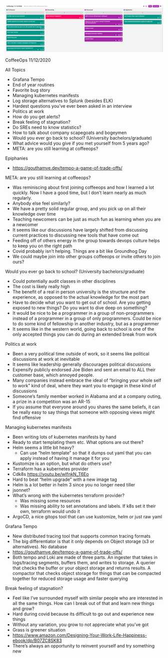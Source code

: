 ![Our Board](images/2020.11.12.png)

CoffeeOps 11/12/2020

All Topics
- Grafana Tempo
- End of year routines
- Favorite bug story
- Managing kubernetes manifests
- Log storage alternatives to Splunk (besides ELK)
- Hardest questions you’ve ever been asked in an interview
- Politics at work
- How do you get alerts?
- Break feeling of stagnation?
- Do SREs need to know statistics?
- How to talk about company scapegoats and bogeymen
- Would you ever go back to school? (University bachelors/graduate)
- What advice would you give if you met yourself from 5 years ago?
- META: are you still learning at coffeeops?

Epiphanies
- https://gouthamve.dev/tempo-a-game-of-trade-offs/

META: are you still learning at coffeeops?
- Was reminiscing about first joining coffeeops and how I learned a lot quickly. Now I have a good time, but I don’t learn nearly as much regularly.
- Anybody else feel similarly?
- We have a pretty solid regular group, and you pick up on all their knowledge over time
- Teaching newcomers can be just as much fun as learning when you are a newcomer
- It seems like our discussions have largely shifted from discussing current practices to discussing new tools that have come out
- Feeding off of others energy in the group towards devops culture helps to keep you on the right path
- Covid probably isn’t helping. Things are a bit like Groundhog Day
- We could maybe join into other groups coffeeops or invite others to join ours?


Would you ever go back to school? (University bachelors/graduate)
- Could potentially audit classes in other disciplines
- The cost is likely really high
- The benefit of a real in person university is the structure and the experience, as opposed to the actual knowledge for the most part
- Have to decide what you want to get out of school. Are you getting exposed to new things? Do you want to dive deep on something?
- It would be nice to be a programmer in a group of non-programmers instead of a programmer in a group of only programmers. Could be nice to do some kind of fellowship in another industry, but as a programmer
- It seems like in the western world, going back to school is one of the only accepted things you can do during an extended break from work

Politics at work
- Been a very political time outside of work, so it seems like political discussions at work at inevitable
- It seems like leadership generally discourages political discussions
- Expensify publicly endorsed Joe Biden and sent an email to ALL their customer base, which annoyed people.
- Many companies instead embrace the ideal of “bringing your whole self to work” kind of deal, where they want you to engage in these kind of discussions
- Someone’s family member worked in Alabama and at a company outing, a prize in a competition was an AR-15
- If you assume that everyone around you shares the same beliefs, it can be really easy to say things that someone with opposing views might find offensive

Managing kubernetes manifests
- Been writing lots of kubernetes manifests by hand
- Ready to start templating them etc. What options are out there?
- Helm seems a little bit heavy?
    - Can use “helm template” so that it dumps out yaml that you can apply instead of having it manage it for you
- Kustomize is an option, but what do others use?
- Terraform has a kubernetes provider
- Cdk8s https://youtu.be/wIfnkN_T6Eo
- Hard to beat “helm upgrade” with a new image tag
- Helm is a lot better in helm 3 since you no longer need tiller
- jsonnet?
- What’s wrong with the kubernetes terraform provider?
    - Was missing some resources
    - Was missing ability to set annotations and labels. If k8s set it their own, terraform would undo it
- ArgoCD, a nice gitops tool that can use kustomize, helm or just raw yaml 

Grafana Tempo
- New distributed tracing tool that supports common tracing formats
- The big differentiator is that it only depends on Object storage (s3 or alternatives). No database
- https://gouthamve.dev/tempo-a-game-of-trade-offs/
- Both tempo and Loki are made of three parts. An ingester that takes in logs/tracing segments, buffers them, and writes to storage. A querier that checks the buffer or your object storage and returns results. A compactor that checks object storage for things that can be compacted together for reduced storage usage and faster querying

Break feeling of stagnation?
- Feel like I’ve surrounded myself with similar people who are interested in all the same things. How can I break out of that and learn new things and grow?
- Hard during covid because its difficult to go out and experience new things
- Without any variation, you grow to not appreciate what you’ve got
- Grass is greener situation
- https://www.amazon.com/Designing-Your-Work-Life-Happiness-ebook/dp/B07ZC8SK83
- There’s always an opportunity to reinvent yourself and try something new
